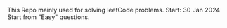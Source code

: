 This Repo mainly used for solving leetCode problems. 
Start: 30 Jan 2024 
Start from "Easy" questions.
